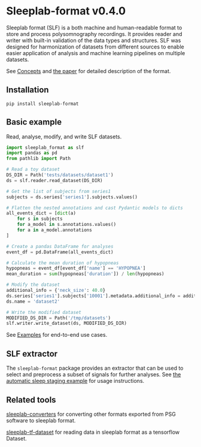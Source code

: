 # Sleeplab-format v0.4.0

Sleeplab format (SLF) is a both machine and human-readable format to store and process polysomnography recordings. It provides reader and writer with built-in validation of the data types and structures. SLF was designed for harmonization of datasets from different sources to enable easier application of analysis and machine learning pipelines on multiple datasets.

See [Concepts](concepts.md) and [the paper](https://arxiv.org/abs/2402.06702v1) for detailed description of the format.

## Installation

```console
pip install sleeplab-format
```

## Basic example

Read, analyse, modify, and write SLF datasets.

``` py
import sleeplab_format as slf
import pandas as pd
from pathlib import Path

# Read a toy dataset
DS_DIR = Path('tests/datasets/dataset1')
ds = slf.reader.read_dataset(DS_DIR)

# Get the list of subjects from series1
subjects = ds.series['series1'].subjects.values()

# Flatten the nested annotations and cast Pydantic models to dicts
all_events_dict = [dict(a)
    for s in subjects
    for a_model in s.annotations.values()
    for a in a_model.annotations
]

# Create a pandas DataFrame for analyses
event_df = pd.DataFrame(all_events_dict)

# Calculate the mean duration of hypopneas
hypopneas = event_df[event_df['name'] == 'HYPOPNEA']
mean_duration = sum(hypopneas['duration']) / len(hypopneas)

# Modify the dataset
additional_info = {'neck_size': 40.0}
ds.series['series1'].subjects['10001'].metadata.additional_info = additional_info
ds.name = 'dataset2'

# Write the modified dataset
MODIFIED_DS_DIR = Path('/tmp/datasets')
slf.writer.write_dataset(ds, MODIFIED_DS_DIR)
```

See [Examples](examples/automatic_sleep_staging.md) for end-to-end use cases.

## SLF extractor

The `sleeplab-format` package provides an extractor that can be used to select and preprocess a subset of signals for further analyses. See [the automatic sleep staging example](examples/automatic_sleep_staging.md#extract-and-preprocess-a-subset-of-the-signals) for usage instructions.

## Related tools

[sleeplab-converters](https://github.com/UEF-SmartSleepLab/sleeplab-converters) for converting other formats exported from PSG software to sleeplab format.

[sleeplab-tf-dataset](https://github.com/UEF-SmartSleepLab/sleeplab-tf-dataset) for reading data in sleeplab format as a tensorflow Dataset.
